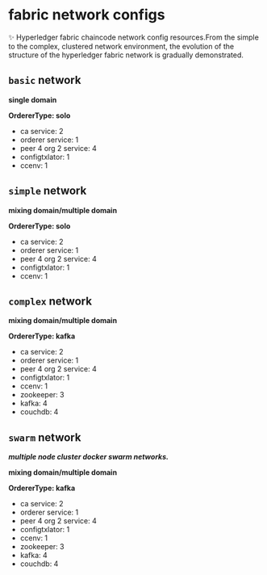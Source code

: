 # fabric network configs
:sparkles: Hyperledger fabric chaincode network config resources.From the simple to the complex, clustered network environment, the evolution of the structure of the hyperledger fabric network is gradually demonstrated.

## `basic` network

**single domain**

**OrdererType: solo**

+ ca service: 2
+ orderer service: 1
+ peer 4 org 2 service: 4
+ configtxlator: 1
+ ccenv: 1



## `simple` network

**mixing domain/multiple domain**

**OrdererType: solo**

- ca service: 2
- orderer service: 1
- peer 4 org 2 service: 4
- configtxlator: 1
- ccenv: 1



## `complex` network

**mixing domain/multiple domain**

**OrdererType: kafka**

- ca service: 2
- orderer service: 1
- peer 4 org 2 service: 4
- configtxlator: 1
- ccenv: 1
- zookeeper: 3
- kafka: 4
- couchdb: 4



## `swarm` network

***multiple node cluster docker swarm networks.***

**mixing domain/multiple domain**

**OrdererType: kafka**

- ca service: 2
- orderer service: 1
- peer 4 org 2 service: 4
- configtxlator: 1
- ccenv: 1
- zookeeper: 3
- kafka: 4
- couchdb: 4